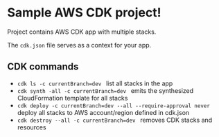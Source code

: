 
# Sample AWS CDK project!

Project contains AWS CDK app with multiple stacks.

The `cdk.json` file serves as a context for your app.


## CDK commands

 * `cdk ls -c currentBranch=dev `          list all stacks in the app
 * `cdk synth -all -c currentBranch=dev `       emits the synthesized CloudFormation template for all stacks
 * `cdk deploy -c currentBranch=dev --all --require-approval never`      deploy all stacks to AWS account/region defined in cdk.json
 * `cdk destroy --all -c currentBranch=dev `        removes CDK stacks and resources
